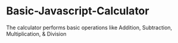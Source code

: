 # Basic-Javascript-Calculator
The calculator performs basic operations like Addition, Subtraction, Multiplication, &amp; Division
